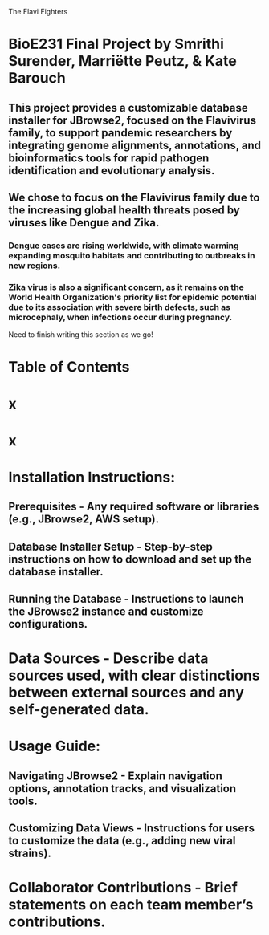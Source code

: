 The Flavi Fighters
# BioE231 Final Project by Smrithi Surender, Marriëtte Peutz, & Kate Barouch

## This project provides a customizable database installer for JBrowse2, focused on the Flavivirus family, to support pandemic researchers by integrating genome alignments, annotations, and bioinformatics tools for rapid pathogen identification and evolutionary analysis.

## We chose to focus on the Flavivirus family due to the increasing global health threats posed by viruses like Dengue and Zika. 

### Dengue cases are rising worldwide, with climate warming expanding mosquito habitats and contributing to outbreaks in new regions. 

### Zika virus is also a significant concern, as it remains on the World Health Organization's priority list for epidemic potential due to its association with severe birth defects, such as microcephaly, when infections occur during pregnancy. 

Need to finish writing this section as we go!
# Table of Contents
# x
# x

# Installation Instructions:
## Prerequisites - Any required software or libraries (e.g., JBrowse2, AWS setup).
## Database Installer Setup - Step-by-step instructions on how to download and set up the database installer.
## Running the Database - Instructions to launch the JBrowse2 instance and customize configurations.

# Data Sources - Describe data sources used, with clear distinctions between external sources and any self-generated data.

# Usage Guide:
## Navigating JBrowse2 - Explain navigation options, annotation tracks, and visualization tools.
## Customizing Data Views - Instructions for users to customize the data (e.g., adding new viral strains).

# Collaborator Contributions - Brief statements on each team member’s contributions.

